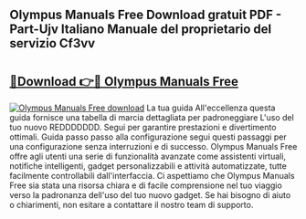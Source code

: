 ## Olympus Manuals Free Download gratuit PDF - Part-Ujv Italiano Manuale del proprietario del servizio Cf3vv

# <h2><a href="http://dfdsguo.blite.top/?on=Olympus+Manuals+Free">🔗Download 👉🔴 Olympus Manuals Free</a></h2>

[![Olympus Manuals Free download](https://i.imgur.com/lujVjoI.png)](http://dfdsguo.blite.top/?on=Olympus+Manuals+Free)
La tua guida All'eccellenza questa guida fornisce una tabella di marcia dettagliata per padroneggiare L'uso del tuo nuovo REDDDDDDD. Segui per garantire prestazioni e divertimento ottimali. Guida passo passo alla configurazione segui questi passaggi per una configurazione senza interruzioni e di successo. Olympus Manuals Free offre agli utenti una serie di funzionalità avanzate come assistenti virtuali, notifiche intelligenti, gadget personalizzabili e attività automatizzate, tutte facilmente controllabili dall'interfaccia. Ci aspettiamo che Olympus Manuals Free sia stata una risorsa chiara e di facile comprensione nel tuo viaggio verso la padronanza dell'uso del tuo nuovo gadget. Se hai bisogno di aiuto o chiarimenti, non esitare a contattare il nostro team di supporto.
